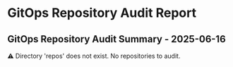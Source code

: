 # GitOps Repository Audit Report

## GitOps Repository Audit Summary - 2025-06-16
⚠️ Directory 'repos' does not exist. No repositories to audit.
